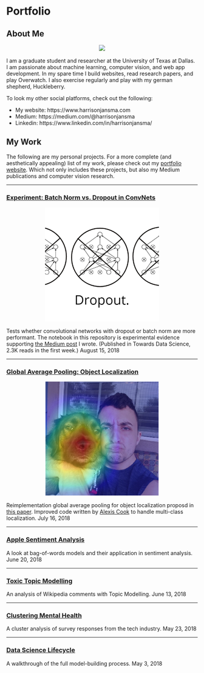 # Portfolio


## About Me
<p align="center">
<img src="images/harrison.jpg" height=300></p>
I am a graduate student and researcher at the University of Texas at Dallas. I am passionate about machine learning, computer vision, and web app development.	In my spare time I build websites, read research papers, and play Overwatch. I also exercise regularly and play with my german shepherd, Huckleberry.

To look my other social platforms, check out the following:

<ul>
<li>
  My website: https://www.harrisonjansma.com 
  
  <li>
  Medium: https://medium.com/@harrisonjansma
  
  <li>
  Linkedin: https://www.linkedin.com/in/harrisonjansma/
  </ul>

## My Work
The following are my personal projects. For a more complete (and aesthetically appealing) list of my work, please check out my <a href="https://www.harrisonjansma.com">portfolio website</a>. Which not only includes these projects, but also my Medium publications and computer vision research.


<hr>

### [Experiment: Batch Norm vs. Dropout in ConvNets](https://github.com/harrisonjansma/Portfolio/blob/master/Experiment-BatchNorm-vs-Dropout/08-12-18%20Batch%20Norm%20vs%20Dropout.ipynb)
<p align="center">
<img src="images/dropout.png" height=300 width=300></p>
Tests whether convolutional networks with dropout or batch norm are more performant. The notebook in this repository is experimental evidence supporting <a href="https://towardsdatascience.com/dont-use-dropout-in-convolutional-networks-81486c823c16">the Medium post</a> I wrote. (Published in Towards Data Science, 2.3K reads in the first week.) 
August 15, 2018

<hr>

### [Global Average Pooling: Object Localization](http://www.harrisonjansma.com/GAP.html)
<p align="center">
<img src="images/hucklecover2.png" height=300 width=300></p>
Reimplementation global average pooling for object localization proposd in <a href="http://cnnlocalization.csail.mit.edu/Zhou_Learning_Deep_Features_CVPR_2016_paper.pdf">this paper</a>. Improved code written by <a href="https://alexisbcook.github.io/2017/global-average-pooling-layers-for-object-localization/">Alexis Cook</a> to handle multi-class localization.
July 16, 2018

<hr>

### [Apple Sentiment Analysis](http://www.harrisonjansma.com/apple.html)
A look at bag-of-words models and their application in sentiment analysis.
June 20, 2018

<hr>

### [Toxic Topic Modelling](http://www.harrisonjansma.com/toxic.html)
An analysis of Wikipedia comments with Topic Modelling.
June 13, 2018

<hr>

### [Clustering Mental Health](http://www.harrisonjansma.com/Clustering.html)
A cluster analysis of survey responses from the tech industry.
May 23, 2018

<hr>

### [Data Science Lifecycle](http://www.harrisonjansma.com/Titanic.html)
A walkthrough of the full model-building process.
May 3, 2018

